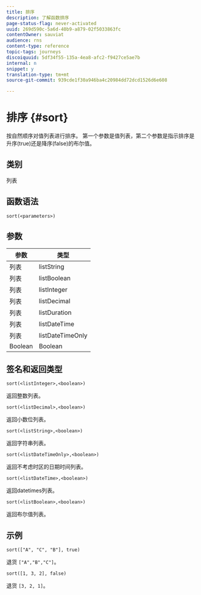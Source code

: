 ```yaml
---
title: 排序
description: 了解函数排序
page-status-flag: never-activated
uuid: 269d590c-5a6d-40b9-a879-02f5033863fc
contentOwner: sauviat
audience: rns
content-type: reference
topic-tags: journeys
discoiquuid: 5df34f55-135a-4ea8-afc2-f9427ce5ae7b
internal: n
snippet: y
translation-type: tm+mt
source-git-commit: 939cde1f30a946ba4c20984dd72dcd1526d6e608

---
```



# 排序 {#sort}

按自然顺序对值列表进行排序。 第一个参数是值列表，第二个参数是指示排序是升序(true)还是降序(false)的布尔值。

## 类别

列表

## 函数语法

`sort(<parameters>)`

## 参数

| 参数 | 类型 |
|-----------|------------------|
| 列表 | listString |
| 列表 | listBoolean |
| 列表 | listInteger |
| 列表 | listDecimal |
| 列表 | listDuration |
| 列表 | listDateTime |
| 列表 | listDateTimeOnly |
| Boolean | Boolean |

## 签名和返回类型

`sort(<listInteger>,<boolean>)`

返回整数列表。

`sort(<listDecimal>,<boolean>)`

返回小数位列表。

`sort(<listString>,<boolean>)`

返回字符串列表。

`sort(<listDateTimeOnly>,<boolean>)`

返回不考虑时区的日期时间列表。

`sort(<listDateTime>,<boolean>)`

返回datetimes列表。

`sort(<listBoolean>,<boolean>)`

返回布尔值列表。

## 示例

`sort(["A", "C", "B"], true)`

退货 `["A","B","C"]`。

`sort([1, 3, 2], false)`

退货 `[3, 2, 1]`。
